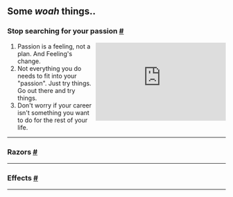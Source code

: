 ## Some _woah_ things..

### Stop searching for your passion [#](#stop-passion-searching)

<iframe align="right"  width="300" height="180"  src="https://www.youtube.com/embed/6MBaFL7sCb8" title="YouTube video player" frameborder="0" allow="accelerometer; autoplay; clipboard-write; encrypted-media; gyroscope; picture-in-picture" allowfullscreen></iframe>

1. Passion is a feeling, not a plan. And Feeling's change.
2. Not everything you do needs to fit into your "passion". Just try things. Go out there and try things.
3. Don't worry if your career isn't something you want to do for the rest of your life.

---

### Razors [#](#razors)

---

### Effects [#](#effects)

---
